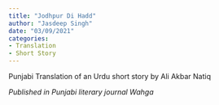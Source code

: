 ```yaml
---
title: "Jodhpur Di Hadd"
author: "Jasdeep Singh"
date: "03/09/2021"
categories:
- Translation
- Short Story
---
```

Punjabi Translation of an Urdu short story by Ali Akbar Natiq

*Published in Punjabi literary journal Wahga*
